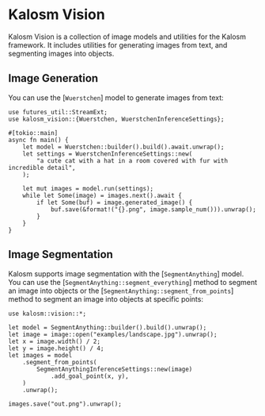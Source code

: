 # Kalosm Vision

Kalosm Vision is a collection of image models and utilities for the Kalosm framework. It includes utilities for generating images from text, and segmenting images into objects.

## Image Generation

You can use the [`Wuerstchen`] model to generate images from text:

```rust, no_run
use futures_util::StreamExt;
use kalosm_vision::{Wuerstchen, WuerstchenInferenceSettings};

#[tokio::main]
async fn main() {
    let model = Wuerstchen::builder().build().await.unwrap();
    let settings = WuerstchenInferenceSettings::new(
        "a cute cat with a hat in a room covered with fur with incredible detail",
    );

    let mut images = model.run(settings);
    while let Some(image) = images.next().await {
        if let Some(buf) = image.generated_image() {
            buf.save(&format!("{}.png", image.sample_num())).unwrap();
        }
    }
}
```

## Image Segmentation

Kalosm supports image segmentation with the [`SegmentAnything`] model. You can use the [`SegmentAnything::segment_everything`] method to segment an image into objects or the [`SegmentAnything::segment_from_points`] method to segment an image into objects at specific points:

```rust, no_run
use kalosm::vision::*;

let model = SegmentAnything::builder().build().unwrap();
let image = image::open("examples/landscape.jpg").unwrap();
let x = image.width() / 2;
let y = image.height() / 4;
let images = model
    .segment_from_points(
        SegmentAnythingInferenceSettings::new(image)
            .add_goal_point(x, y),
    )
    .unwrap();

images.save("out.png").unwrap();
```